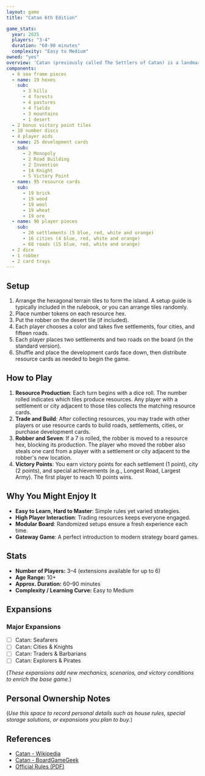 ```yaml
---
layout: game
title: "Catan 6th Edition"

game_stats:
  year: 2025
  players: "3-4"
  duration: "60-90 minutes"
  complexity: "Easy to Medium"
owned: "yes"
overview: 'Catan (previously called The Settlers of Catan) is a landmark strategy board game where players take on the roles of settlers striving to develop and expand their colonies on the island of Catan. Each turn, dice rolls determine which resources (lumber, wool, grain, brick, and ore) the island produces. Players then trade or use these resources to build roads, settlements, and cities in a race to earn victory points. With its blend of resource management, negotiation, and territory expansion, Catan has become one of the most widely recognized gateway games, introducing countless people to modern board gaming.'
components:
  - 6 sea frame pieces
  - name: 19 hexes
    sub:
      - 3 hills
      - 4 forests
      - 4 pastures
      - 4 fields
      - 3 mountains
      - 1 desert
  - 2 bonus victory point tiles
  - 18 number discs
  - 4 player aids
  - name: 25 development cards
    sub:
      - 2 Monopoly
      - 2 Road Building
      - 2 Invention 
      - 14 Knight
      - 5 Victory Point
  - name: 95 resource cards
    sub:
      - 19 brick
      - 19 wood
      - 19 wool
      - 19 wheat
      - 19 ore
  - name: 96 player pieces
    sub:
      - 20 settlements (5 blue, red, white and orange)
      - 16 cities (4 blue, red, white and orange)
      - 60 roads (15 blue, red, white and orange)
  - 2 dice
  - 1 robber
  - 2 card trays
---
```


## Setup
1. Arrange the hexagonal terrain tiles to form the island. A setup guide is typically included in the rulebook, or you can arrange tiles randomly.
2. Place number tokens on each resource hex.
3. Put the robber on the desert tile (if included).
4. Each player chooses a color and takes five settlements, four cities, and fifteen roads.
5. Each player places two settlements and two roads on the board (in the standard version).
6. Shuffle and place the development cards face down, then distribute resource cards as needed to begin the game.

## How to Play
1. **Resource Production**: Each turn begins with a dice roll. The number rolled indicates which tiles produce resources. Any player with a settlement or city adjacent to those tiles collects the matching resource cards.
2. **Trade and Build**: After collecting resources, you may trade with other players or use resource cards to build roads, settlements, cities, or purchase development cards.
3. **Robber and Seven**: If a 7 is rolled, the robber is moved to a resource hex, blocking its production. The player who moved the robber also steals one card from a player with a settlement or city adjacent to the robber's new location.
4. **Victory Points**: You earn victory points for each settlement (1 point), city (2 points), and special achievements (e.g., Longest Road, Largest Army). The first player to reach 10 points wins.

## Why You Might Enjoy It
- **Easy to Learn, Hard to Master**: Simple rules yet varied strategies.
- **High Player Interaction**: Trading resources keeps everyone engaged.
- **Modular Board**: Randomized setups ensure a fresh experience each time.
- **Gateway Game**: A perfect introduction to modern strategy board games.

## Stats
- **Number of Players:** 3–4 (extensions available for up to 6)
- **Age Range:** 10+
- **Approx. Duration:** 60–90 minutes
- **Complexity / Learning Curve:** Easy to Medium

## Expansions

### Major Expansions
- [ ] Catan: Seafarers
- [ ] Catan: Cities & Knights
- [ ] Catan: Traders & Barbarians
- [ ] Catan: Explorers & Pirates

(*These expansions add new mechanics, scenarios, and victory conditions to enrich the base game.*)

## Personal Ownership Notes
(*Use this space to record personal details such as house rules, special storage solutions, or expansions you plan to buy.*)

## References
- [Catan - Wikipedia](https://en.wikipedia.org/wiki/Catan)
- [Catan - BoardGameGeek](https://boardgamegeek.com/boardgame/13/catan)
- [Official Rules (PDF)](https://www.catan.com/files/downloads/catan_base_rules_2020_200707.pdf)
